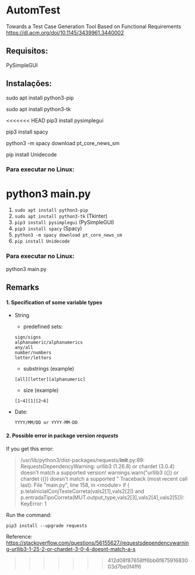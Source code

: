 # AutomTest
Towards a Test Case Generation Tool Based on Functional Requirements
https://dl.acm.org/doi/10.1145/3439961.3440002

## Requisitos:
PySimpleGUI

## Instalações:
sudo apt install python3-pip

sudo apt install python3-tk

<<<<<<< HEAD
pip3 install pysimplegui

pip3 install spacy

python3 -m spacy download pt_core_news_sm

pip install Unidecode

### Para executar no Linux:
python3 main.py
=======
  1. ```sudo apt install python3-pip```
  2. ```sudo apt install python3-tk``` (Tkinter)
  3. ```pip3 install pysimplegui``` (PySimpleGUI)
  4. ```pip3 install spacy``` (Spacy)
  5. ```python3 -m spacy download pt_core_news_sm```
  6. ```pip install Unidecode```

### Para executar no Linux:
python3 main.py

## Remarks

#### 1. Specification of some variable types

  - String

    - predefined sets:

    ```
    sign/signs
    alphanumeric/alphanumerics
    any/all
    number/numbers
    letter/letters	
    ```

    - substrings (example)
    
    ```
    [all][letter][alphanumeric]
    ```

    - size (example)
    ```
    [1~4][1][2~6]
    ```

  - Date:
    ```
    YYYY/MM/DD or YYYY-MM-DD
    ```

#### 2. Possible error in package version ***requests***

If you get this error:

> /usr/lib/python3/dist-packages/requests/__init__.py:89: RequestsDependencyWarning: urllib3 (1.26.8) or chardet (3.0.4) doesn't match a supported version!
> warnings.warn("urllib3 ({}) or chardet ({}) doesn't match a supported "
> Traceback (most recent call last):  File "main.py", line 158, in \<module\>
> if ( p.telaInicialConjTesteCorreta(vals2[1],vals2[2]) and p.entradaTipoCorreta(MUT.output_type,vals2[3],vals2[4],vals2[5])): KeyError: 1

Run the command:

```
pip3 install --upgrade requests
```

Reference: <https://stackoverflow.com/questions/56155627/requestsdependencywarning-urllib3-1-25-2-or-chardet-3-0-4-doesnt-match-a-s>
>>>>>>> 412d08f87658ff6bb6f87591683003d7be0f4ff6

